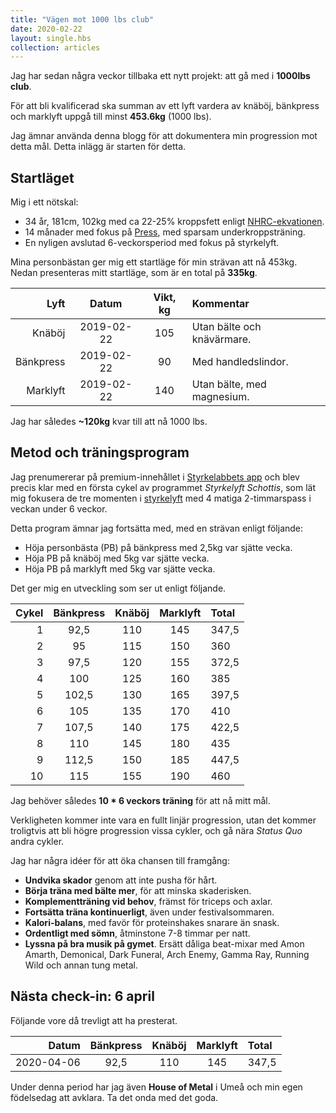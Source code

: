 ```yaml
---
title: "Vägen mot 1000 lbs club"
date: 2020-02-22
layout: single.hbs
collection: articles
---
```


Jag har sedan några veckor tillbaka ett nytt projekt: att gå med i **1000lbs club**.

För att bli kvalificerad ska summan av ett lyft vardera av knäböj, bänkpress och marklyft uppgå till minst **453.6kg** (1000 lbs).

Jag ämnar använda denna blogg för att dokumentera min progression mot detta mål. Detta inlägg är starten för detta.

## Startläget

Mig i ett nötskal:

- 34 år, 181cm, 102kg med ca 22-25% kroppsfett enligt [NHRC-ekvationen][4].
- 14 månader med fokus på [Press][3], med sparsam underkroppsträning.
- En nyligen avslutad 6-veckorsperiod med fokus på styrkelyft.

Mina personbästan ger mig ett startläge för min strävan att nå 453kg. Nedan presenteras mitt startläge, som är en total på **335kg**.

|      Lyft |   Datum    | Vikt, kg | Kommentar                  |
| --------: | :--------: | :------: | :------------------------- |
|    Knäböj | 2019-02-22 |   105    | Utan bälte och knävärmare. |
| Bänkpress | 2019-02-22 |    90    | Med handledslindor.        |
|  Marklyft | 2019-02-22 |   140    | Utan bälte, med magnesium. |

Jag har således **~120kg** kvar till att nå 1000 lbs.

## Metod och träningsprogram

Jag prenumererar på premium-innehållet i [Styrkelabbets app][1] och blev precis klar med en första cykel av programmet _Styrkelyft Schottis_, som lät mig fokusera de tre momenten i [styrkelyft][2] med 4 matiga 2-timmarspass i veckan under 6 veckor.

Detta program ämnar jag fortsätta med, med en strävan enligt följande:

- Höja personbästa (PB) på bänkpress med 2,5kg var sjätte vecka.
- Höja PB på knäböj med 5kg var sjätte vecka.
- Höja PB på marklyft med 5kg var sjätte vecka.

Det ger mig en utveckling som ser ut enligt följande.

| Cykel | Bänkpress | Knäböj | Marklyft | Total |
| ----: | :-------: | :----: | :------: | :---- |
|     1 |   92,5    |  110   |   145    | 347,5 |
|     2 |    95     |  115   |   150    | 360   |
|     3 |   97,5    |  120   |   155    | 372,5 |
|     4 |    100    |  125   |   160    | 385   |
|     5 |   102,5   |  130   |   165    | 397,5 |
|     6 |    105    |  135   |   170    | 410   |
|     7 |   107,5   |  140   |   175    | 422,5 |
|     8 |    110    |  145   |   180    | 435   |
|     9 |   112,5   |  150   |   185    | 447,5 |
|    10 |    115    |  155   |   190    | 460   |

Jag behöver således **10 \* 6 veckors träning** för att nå mitt mål.

Verkligheten kommer inte vara en fullt linjär progression, utan det kommer troligtvis att bli högre progression vissa cykler, och gå nära _Status Quo_ andra cykler.

Jag har några idéer för att öka chansen till framgång:

- **Undvika skador** genom att inte pusha för hårt.
- **Börja träna med bälte mer**, för att minska skaderisken.
- **Komplementträning vid behov**, främst för triceps och axlar.
- **Fortsätta träna kontinuerligt**, även under festivalsommaren.
- **Kalori-balans**, med favör för proteinshakes snarare än snask.
- **Ordentligt med sömn**, åtminstone 7-8 timmar per natt.
- **Lyssna på bra musik på gymet**. Ersätt dåliga beat-mixar med Amon Amarth, Demonical, Dark Funeral, Arch Enemy, Gamma Ray, Running Wild och annan tung metal.

## Nästa check-in: 6 april

Följande vore då trevligt att ha presterat.

|      Datum | Bänkpress | Knäböj | Marklyft | Total |
| ---------: | :-------: | :----: | :------: | :---- |
| 2020-04-06 |   92,5    |  110   |   145    | 347,5 |

Under denna period har jag även **House of Metal** i Umeå och min egen födelsedag att avklara. Ta det onda med det goda.

[1]: https://www.styrkelabbet.se/app/
[2]: https://sv.wikipedia.org/wiki/Styrkelyft
[3]: https://sv.wikipedia.org/wiki/Milit%C3%A4rpress
[4]: https://www.omnicalculator.com/health/navy-body-fat
